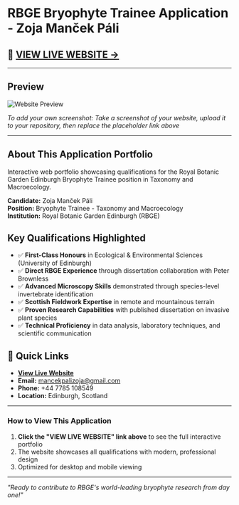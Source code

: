 # RBGE Bryophyte Trainee Application - Zoja Manček Páli

## 🌿 [**VIEW LIVE WEBSITE →**](https://zmancekpali.github.io/RBGE-Application)

---

## Preview
![Website Preview](RBGE-Application/preview-screenshot.png)

*To add your own screenshot: Take a screenshot of your website, upload it to your repository, then replace the placeholder link above*

---

## About This Application Portfolio

Interactive web portfolio showcasing qualifications for the Royal Botanic Garden Edinburgh Bryophyte Trainee position in Taxonomy and Macroecology.

**Candidate:** Zoja Manček Páli  
**Position:** Bryophyte Trainee - Taxonomy and Macroecology  
**Institution:** Royal Botanic Garden Edinburgh (RBGE)

## Key Qualifications Highlighted

- ✅ **First-Class Honours** in Ecological & Environmental Sciences (University of Edinburgh)
- ✅ **Direct RBGE Experience** through dissertation collaboration with Peter Brownless  
- ✅ **Advanced Microscopy Skills** demonstrated through species-level invertebrate identification
- ✅ **Scottish Fieldwork Expertise** in remote and mountainous terrain
- ✅ **Proven Research Capabilities** with published dissertation on invasive plant species
- ✅ **Technical Proficiency** in data analysis, laboratory techniques, and scientific communication

## 🔗 Quick Links

- **[View Live Website](https://zmancekpali.github.io/RBGE-Application)**
- **Email:** mancekpalizoja@gmail.com
- **Phone:** +44 7785 108549
- **Location:** Edinburgh, Scotland

---

### How to View This Application

1. **Click the "VIEW LIVE WEBSITE" link above** to see the full interactive portfolio
2. The website showcases all qualifications with modern, professional design
3. Optimized for desktop and mobile viewing

---

*"Ready to contribute to RBGE's world-leading bryophyte research from day one!"*
